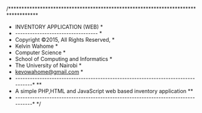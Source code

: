 /***********************************************************************************
* INVENTORY APPLICATION (WEB)                                                      *
* ----------------------------------                                               *
* Copyright ©2015, All Rights Reserved,                                            *
*    Kelvin Wahome                                                                 *
*    Computer Science                                                              *
* 	 School of Computing and Informatics                                           *
* 	 The University of Nairobi                                                     *
* 	 kevowahome@gmail.com                                                          *
* ---------------------------------------------------------------------------------*
**
* A simple PHP,HTML and JavaScript web based inventory application
**
* ---------------------------------------------------------------------------------*
*/